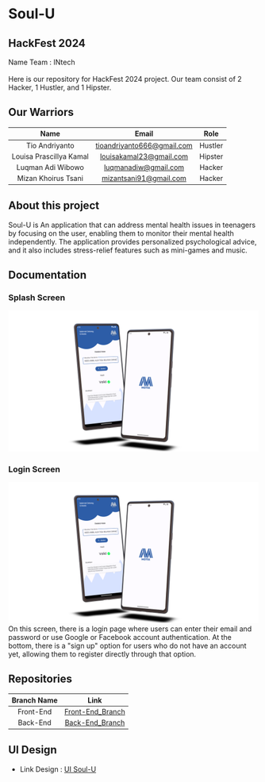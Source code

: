 # Soul-U

## HackFest 2024

Name Team : INtech <br><br>
Here is our repository for HackFest 2024 project. Our team consist of 2 Hacker, 1 Hustler, and 1 Hipster.

## Our Warriors

|              Name              |          Email             |    Role   |                                                      
| :----------------------------: | :------------------------: | :-------: | 
|         Tio Andriyanto         | tioandriyanto666@gmail.com |  Hustler  |           
|    Louisa Prascillya Kamal     |   louisakamal23@gmail.com  |  Hipster  |                                     
|        Luqman Adi Wibowo       |     luqmanadiw@gmail.com   |   Hacker  |    
|       Mizan Khoirus Tsani      |    mizantsani91@gmail.com  |   Hacker  |      

## About this project

Soul-U is An application that can address mental health issues in teenagers by focusing on the user, enabling them to monitor their mental health independently. The application provides personalized psychological advice, and it also includes stress-relief features such as mini-games and music.

## Documentation

### Splash Screen
![Soul-U](https://github.com/detitanbwi/Bangkit-Capstone-Project/blob/main/Asset/documentation_result.png)

### Login Screen
![Soul-U](https://github.com/detitanbwi/Bangkit-Capstone-Project/blob/main/Asset/documentation_result.png) <br>
On this screen, there is a login page where users can enter their email and password or use Google or Facebook account authentication. At the bottom, there is a "sign up" option for users who do not have an account yet, allowing them to register directly through that option.

## Repositories

|    Branch Name     |                                         Link                                                       |
| :----------------: | :--------------------------------------------------------------------------------------:           |
|     Front-End      | [Front-End_Branch](https://github.com/luqmanadi/Soul-U/tree/main/Front-End) |
|      Back-End      | [Back-End_Branch](https://github.com/luqmanadi/Soul-U/tree/main/Back-End)    |


## UI Design

- Link Design : [UI Soul-U](https://www.figma.com/file/RvGhjMFnUZSKzTmaPZBbWk/Soul-U-App?type=design&node-id=0-1&mode=design&t=QJZTWkwhbPgFp3MW-0)

